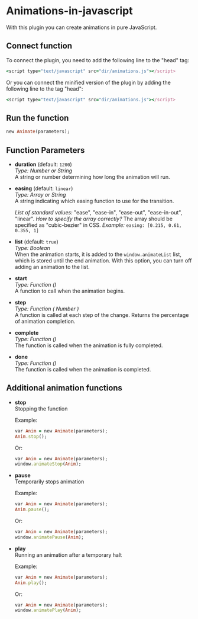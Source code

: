 # Animations-in-javascript
With this plugin you can create animations in pure JavaScript.

## Connect function

To connect the plugin, you need to add the following line to the "head" tag:
```ruby
<script type="text/javascript" src="dir/animations.js"></script>
```

Or you can connect the minified version of the plugin by adding the following line to the tag "head":

```ruby
<script type="text/javascript" src="dir/animations.js"></script>
```

## Run the function

```ruby
new Animate(parameters);
```

## Function Parameters

 - **duration** (default: `1200`)  
*Type: Number or String*  
A string or number determining how long the animation will run.

 - **easing** (default: `linear`)  
*Type: Array or String*  
A string indicating which easing function to use for the transition.

   *List of standard values:* "ease", "ease-in", "ease-out", "ease-in-out", "linear".
*How to specify the array correctly?* The array should be specified as "cubic-bezier" in CSS. *Example:* `easing: [0.215, 0.61, 0.355, 1]`

 - **list** (default: `true`)  
*Type: Boolean*  
When the animation starts, it is added to the `window.animateList` list, which is stored until the end animation. With this option, you can turn off adding an animation to the list.

 - **start**  
*Type: Function ()*  
A function to call when the animation begins.

 - **step**  
*Type: Function ( Number )*  
A function is called at each step of the change. Returns the percentage of animation completion.

 - **complete**  
*Type: Function ()*  
The function is called when the animation is fully completed.

 - **done**  
*Type: Function ()*  
The function is called when the animation is completed.

## Additional animation functions

 - **stop**  
   Stopping the function  

   Example:

   ```ruby
   var Anim = new Animate(parameters);
   Anim.stop();
   ```

   Or:

   ```ruby
   var Anim = new Animate(parameters);
   window.animateStop(Anim);
   ```

 - **pause**  
   Temporarily stops animation  

   Example:

    ```ruby
   var Anim = new Animate(parameters);
   Anim.pause();
   ```

   Or:

   ```ruby
   var Anim = new Animate(parameters);
   window.animatePause(Anim);
   ```

 - **play**  
   Running an animation after a temporary halt  

   Example:

   ```ruby
   var Anim = new Animate(parameters);
   Anim.play();
   ```

   Or:

   ```ruby
   var Anim = new Animate(parameters);
   window.animatePlay(Anim);
   ```

